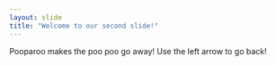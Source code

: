 ```yaml
---
layout: slide
title: "Welcome to our second slide!"
---
```


Pooparoo makes the poo poo go away!
Use the left arrow to go back!